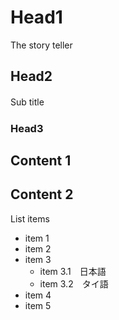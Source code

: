 # Head1
The story teller

## Head2
Sub title　

### Head3
Content 1
---
Content 2
---
List items
- item 1
- item 2
- item 3
  - item 3.1　日本語
  - item 3.2　タイ語
- item 4
- item 5

